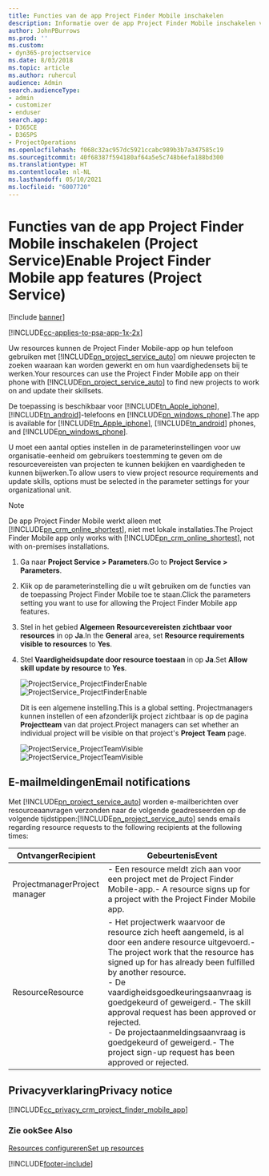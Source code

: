 ```yaml
---
title: Functies van de app Project Finder Mobile inschakelen
description: Informatie over de app Project Finder Mobile inschakelen voor Project Service
author: JohnPBurrows
ms.prod: ''
ms.custom:
- dyn365-projectservice
ms.date: 8/03/2018
ms.topic: article
ms.author: ruhercul
audience: Admin
search.audienceType:
- admin
- customizer
- enduser
search.app:
- D365CE
- D365PS
- ProjectOperations
ms.openlocfilehash: f068c32ac957dc5921ccabc989b3b7a347585c19
ms.sourcegitcommit: 40f68387f594180af64a5e5c748b6efa188bd300
ms.translationtype: HT
ms.contentlocale: nl-NL
ms.lasthandoff: 05/10/2021
ms.locfileid: "6007720"
---
```

# <a name="enable-project-finder-mobile-app-features-project-service"></a><span data-ttu-id="4514d-103">Functies van de app Project Finder Mobile inschakelen (Project Service)</span><span class="sxs-lookup"><span data-stu-id="4514d-103">Enable Project Finder Mobile app features (Project Service)</span></span>

[!include [banner](../includes/psa-now-project-operations.md)]

[!INCLUDE[cc-applies-to-psa-app-1x-2x](../includes/cc-applies-to-psa-app-1x-2x.md)]

<span data-ttu-id="4514d-104">Uw resources kunnen de Project Finder Mobile-app op hun telefoon gebruiken met [!INCLUDE[pn_project_service_auto](../includes/pn-project-service-auto.md)] om nieuwe projecten te zoeken waaraan kan worden gewerkt en om hun vaardighedensets bij te werken.</span><span class="sxs-lookup"><span data-stu-id="4514d-104">Your resources can use the Project Finder Mobile app on their phone with [!INCLUDE[pn_project_service_auto](../includes/pn-project-service-auto.md)] to find new projects to work on and update their skillsets.</span></span>  
  
 <span data-ttu-id="4514d-105">De toepassing is beschikbaar voor [!INCLUDE[tn_Apple_iphone](../includes/tn-apple-iphone.md)], [!INCLUDE[tn_android](../includes/tn-android.md)]-telefoons en [!INCLUDE[pn_windows_phone](../includes/pn-windows-phone.md)].</span><span class="sxs-lookup"><span data-stu-id="4514d-105">The app is available for [!INCLUDE[tn_Apple_iphone](../includes/tn-apple-iphone.md)], [!INCLUDE[tn_android](../includes/tn-android.md)] phones, and [!INCLUDE[pn_windows_phone](../includes/pn-windows-phone.md)].</span></span>  
    
 <span data-ttu-id="4514d-106">U moet een aantal opties instellen in de parameterinstellingen voor uw organisatie-eenheid om gebruikers toestemming te geven om de resourcevereisten van projecten te kunnen bekijken en vaardigheden te kunnen bijwerken.</span><span class="sxs-lookup"><span data-stu-id="4514d-106">To allow users to view project resource requirements and update skills, options must be selected in the parameter settings for your organizational unit.</span></span>
  
> [!NOTE]
>  <span data-ttu-id="4514d-107">De app Project Finder Mobile werkt alleen met [!INCLUDE[pn_crm_online_shortest](../includes/pn-crm-online-shortest.md)], niet met lokale installaties.</span><span class="sxs-lookup"><span data-stu-id="4514d-107">The Project Finder Mobile app only works with [!INCLUDE[pn_crm_online_shortest](../includes/pn-crm-online-shortest.md)], not with on-premises installations.</span></span>  
  
1. <span data-ttu-id="4514d-108">Ga naar **Project Service > Parameters**.</span><span class="sxs-lookup"><span data-stu-id="4514d-108">Go to **Project Service > Parameters**.</span></span>  
  
2. <span data-ttu-id="4514d-109">Klik op de parameterinstelling die u wilt gebruiken om de functies van de toepassing Project Finder Mobile toe te staan.</span><span class="sxs-lookup"><span data-stu-id="4514d-109">Click the parameters setting you want to use for allowing the Project Finder Mobile app features.</span></span>  
  
3. <span data-ttu-id="4514d-110">Stel in het gebied **Algemeen** **Resourcevereisten zichtbaar voor resources** in op **Ja**.</span><span class="sxs-lookup"><span data-stu-id="4514d-110">In the **General** area, set **Resource requirements visible to resources** to **Yes**.</span></span>  
  
4. <span data-ttu-id="4514d-111">Stel **Vaardigheidsupdate door resource toestaan** in op **Ja**.</span><span class="sxs-lookup"><span data-stu-id="4514d-111">Set **Allow skill update by resource** to **Yes**.</span></span>  
  
   <span data-ttu-id="4514d-112">![ProjectService_ProjectFinderEnable](../psa/media/project-service-project-finder-enable.png "ProjectService_ProjectFinderEnable")</span><span class="sxs-lookup"><span data-stu-id="4514d-112">![ProjectService_ProjectFinderEnable](../psa/media/project-service-project-finder-enable.png "ProjectService_ProjectFinderEnable")</span></span>  
  
   <span data-ttu-id="4514d-113">Dit is een algemene instelling.</span><span class="sxs-lookup"><span data-stu-id="4514d-113">This is a global setting.</span></span> <span data-ttu-id="4514d-114">Projectmanagers kunnen instellen of een afzonderlijk project zichtbaar is op de pagina **Projectteam** van dat project.</span><span class="sxs-lookup"><span data-stu-id="4514d-114">Project managers can set whether an individual project will be visible on that project's **Project Team** page.</span></span>  
  
   <span data-ttu-id="4514d-115">![ProjectService_ProjectTeamVisible](../psa/media/project-service-project-team-visible.png "ProjectService_ProjectTeamVisible")</span><span class="sxs-lookup"><span data-stu-id="4514d-115">![ProjectService_ProjectTeamVisible](../psa/media/project-service-project-team-visible.png "ProjectService_ProjectTeamVisible")</span></span>  
  
## <a name="email-notifications"></a><span data-ttu-id="4514d-116">E-mailmeldingen</span><span class="sxs-lookup"><span data-stu-id="4514d-116">Email notifications</span></span>  
 <span data-ttu-id="4514d-117">Met [!INCLUDE[pn_project_service_auto](../includes/pn-project-service-auto.md)] worden e-mailberichten over resourceaanvragen verzonden naar de volgende geadresseerden op de volgende tijdstippen:</span><span class="sxs-lookup"><span data-stu-id="4514d-117">[!INCLUDE[pn_project_service_auto](../includes/pn-project-service-auto.md)] sends emails regarding resource requests to the following recipients at the following times:</span></span>  
  
|<span data-ttu-id="4514d-118">Ontvanger</span><span class="sxs-lookup"><span data-stu-id="4514d-118">Recipient</span></span>|<span data-ttu-id="4514d-119">Gebeurtenis</span><span class="sxs-lookup"><span data-stu-id="4514d-119">Event</span></span>|  
|---------------|-----------|  
|<span data-ttu-id="4514d-120">Projectmanager</span><span class="sxs-lookup"><span data-stu-id="4514d-120">Project manager</span></span>|<span data-ttu-id="4514d-121">- Een resource meldt zich aan voor een project met de Project Finder Mobile-app.</span><span class="sxs-lookup"><span data-stu-id="4514d-121">- A resource signs up for a project with the Project Finder Mobile app.</span></span>|  
|<span data-ttu-id="4514d-122">Resource</span><span class="sxs-lookup"><span data-stu-id="4514d-122">Resource</span></span>|<span data-ttu-id="4514d-123">- Het projectwerk waarvoor de resource zich heeft aangemeld, is al door een andere resource uitgevoerd.</span><span class="sxs-lookup"><span data-stu-id="4514d-123">- The project work that the resource has signed up for has already been fulfilled by another resource.</span></span><br /><span data-ttu-id="4514d-124">- De vaardigheidsgoedkeuringsaanvraag is goedgekeurd of geweigerd.</span><span class="sxs-lookup"><span data-stu-id="4514d-124">- The skill approval request has been approved or rejected.</span></span><br /><span data-ttu-id="4514d-125">- De projectaanmeldingsaanvraag is goedgekeurd of geweigerd.</span><span class="sxs-lookup"><span data-stu-id="4514d-125">- The project sign-up request has been approved or rejected.</span></span>|  
  
## <a name="privacy-notice"></a><span data-ttu-id="4514d-126">Privacyverklaring</span><span class="sxs-lookup"><span data-stu-id="4514d-126">Privacy notice</span></span>  
 [!INCLUDE[cc_privacy_crm_project_finder_mobile_app](../includes/cc-privacy-crm-project-finder-mobile-app.md)]  
  
### <a name="see-also"></a><span data-ttu-id="4514d-127">Zie ook</span><span class="sxs-lookup"><span data-stu-id="4514d-127">See Also</span></span>  
 [<span data-ttu-id="4514d-128">Resources configureren</span><span class="sxs-lookup"><span data-stu-id="4514d-128">Set up resources</span></span>](../psa/set-up-resources.md)


[!INCLUDE[footer-include](../includes/footer-banner.md)]